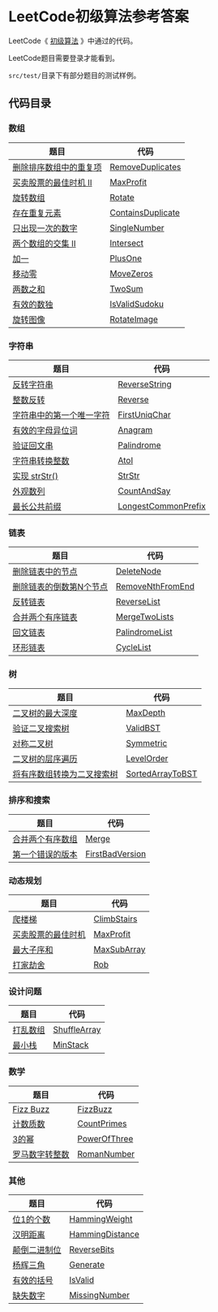 # LeetCode初级算法参考答案

LeetCode《 [初级算法](https://leetcode-cn.com/leetbook/read/top-interview-questions-easy/) 》中通过的代码。

LeetCode题目需要登录才能看到。

`src/test/`目录下有部分题目的测试样例。

## 代码目录
### 数组
|题目|代码|
|---|---|
|[删除排序数组中的重复项](https://leetcode-cn.com/leetbook/read/top-interview-questions-easy/x2gy9m/)|[RemoveDuplicates](https://github.com/Germlin/leetcode-top-interview-questions-easy/blob/master/src/main/java/com/germlin/array/RemoveDuplicates.java)|
|[买卖股票的最佳时机 II](https://leetcode-cn.com/leetbook/read/top-interview-questions-easy/x2zsx1/)|[MaxProfit](https://github.com/Germlin/leetcode-top-interview-questions-easy/blob/master/src/main/java/com/germlin/array/MaxProfit.java)|
|[旋转数组](https://leetcode-cn.com/leetbook/read/top-interview-questions-easy/x2skh7/)|[Rotate](https://github.com/Germlin/leetcode-top-interview-questions-easy/blob/master/src/main/java/com/germlin/array/Rotate.java)|
|[存在重复元素](https://leetcode-cn.com/leetbook/read/top-interview-questions-easy/x248f5/)|[ContainsDuplicate](https://github.com/Germlin/leetcode-top-interview-questions-easy/blob/master/src/main/java/com/germlin/array/ContainsDuplicate.java)|
|[只出现一次的数字](https://leetcode-cn.com/leetbook/read/top-interview-questions-easy/x21ib6/)|[SingleNumber](https://github.com/Germlin/leetcode-top-interview-questions-easy/blob/master/src/main/java/com/germlin/array/SingleNumber.java)|
|[两个数组的交集 II](https://leetcode-cn.com/leetbook/read/top-interview-questions-easy/x2y0c2/)|[Intersect](https://github.com/Germlin/leetcode-top-interview-questions-easy/blob/master/src/main/java/com/germlin/array/Intersect.java)|
|[加一](https://leetcode-cn.com/leetbook/read/top-interview-questions-easy/x2cv1c/)|[PlusOne](https://github.com/Germlin/leetcode-top-interview-questions-easy/blob/master/src/main/java/com/germlin/array/PlusOne.java)|
|[移动零](https://leetcode-cn.com/leetbook/read/top-interview-questions-easy/x2ba4i/)|[MoveZeros](https://github.com/Germlin/leetcode-top-interview-questions-easy/blob/master/src/main/java/com/germlin/array/MoveZeros.java)|
|[两数之和](https://leetcode-cn.com/leetbook/read/top-interview-questions-easy/x2jrse/)|[TwoSum](https://github.com/Germlin/leetcode-top-interview-questions-easy/blob/master/src/main/java/com/germlin/array/TwoSum.java)|
|[有效的数独](https://leetcode-cn.com/leetbook/read/top-interview-questions-easy/x2f9gg/)|[IsValidSudoku](https://github.com/Germlin/leetcode-top-interview-questions-easy/blob/master/src/main/java/com/germlin/array/IsValidSudoku.java)|
|[旋转图像](https://leetcode-cn.com/leetbook/read/top-interview-questions-easy/xnhhkv/)|[RotateImage](https://github.com/Germlin/leetcode-top-interview-questions-easy/blob/master/src/main/java/com/germlin/array/RotateImage.java)|

### 字符串
|题目|代码|
|---|---|
|[反转字符串](https://leetcode-cn.com/leetbook/read/top-interview-questions-easy/xnhbqj/)|[ReverseString](https://github.com/Germlin/leetcode-top-interview-questions-easy/blob/master/src/main/java/com/germlin/string/ReverseString.java)|
|[整数反转](https://leetcode-cn.com/leetbook/read/top-interview-questions-easy/xnx13t/)|[Reverse](https://github.com/Germlin/leetcode-top-interview-questions-easy/blob/master/src/main/java/com/germlin/string/Reverse.java)|
|[字符串中的第一个唯一字符](https://leetcode-cn.com/leetbook/read/top-interview-questions-easy/xn5z8r/)|[FirstUniqChar](https://github.com/Germlin/leetcode-top-interview-questions-easy/blob/master/src/main/java/com/germlin/string/FirstUniqChar.java)|
|[有效的字母异位词](https://leetcode-cn.com/leetbook/read/top-interview-questions-easy/xn96us/)|[Anagram](https://github.com/Germlin/leetcode-top-interview-questions-easy/blob/master/src/main/java/com/germlin/string/Anagram.java)|
|[验证回文串](https://leetcode-cn.com/leetbook/read/top-interview-questions-easy/xne8id/)|[Palindrome](https://github.com/Germlin/leetcode-top-interview-questions-easy/blob/master/src/main/java/com/germlin/string/Palindrome.java)|
|[字符串转换整数](https://leetcode-cn.com/leetbook/read/top-interview-questions-easy/xnoilh/)|[AtoI](https://github.com/Germlin/leetcode-top-interview-questions-easy/blob/master/src/main/java/com/germlin/string/AtoI.java)|
|[实现 strStr()](https://leetcode-cn.com/leetbook/read/top-interview-questions-easy/xnr003/)|[StrStr](https://github.com/Germlin/leetcode-top-interview-questions-easy/blob/master/src/main/java/com/germlin/string/StrStr.java)|
|[外观数列](https://leetcode-cn.com/leetbook/read/top-interview-questions-easy/xnpvdm/)|[CountAndSay](https://github.com/Germlin/leetcode-top-interview-questions-easy/blob/master/src/main/java/com/germlin/string/CountAndSay.java)|
|[最长公共前缀](https://leetcode-cn.com/leetbook/read/top-interview-questions-easy/xnmav1/)|[LongestCommonPrefix](https://github.com/Germlin/leetcode-top-interview-questions-easy/blob/master/src/main/java/com/germlin/string/LongestCommonPrefix.java)|

### 链表
|题目|代码|
|---|---|
|[删除链表中的节点](https://leetcode-cn.com/leetbook/read/top-interview-questions-easy/xnarn7/)|[DeleteNode](https://github.com/Germlin/leetcode-top-interview-questions-easy/blob/master/src/main/java/com/germlin/list/DeleteNode.java)|
|[删除链表的倒数第N个节点](https://leetcode-cn.com/leetbook/read/top-interview-questions-easy/xn2925/)|[RemoveNthFromEnd](https://github.com/Germlin/leetcode-top-interview-questions-easy/blob/master/src/main/java/com/germlin/list/RemoveNthFromEnd.java)|
|[反转链表](https://leetcode-cn.com/leetbook/read/top-interview-questions-easy/xnnhm6/)|[ReverseList](https://github.com/Germlin/leetcode-top-interview-questions-easy/blob/master/src/main/java/com/germlin/list/ReverseList.java)|
|[合并两个有序链表](https://leetcode-cn.com/leetbook/read/top-interview-questions-easy/xnnbp2/)|[MergeTwoLists](https://github.com/Germlin/leetcode-top-interview-questions-easy/blob/master/src/main/java/com/germlin/list/MergeTwoLists.java)|
|[回文链表](https://leetcode-cn.com/leetbook/read/top-interview-questions-easy/xnv1oc/)|[PalindromeList](https://github.com/Germlin/leetcode-top-interview-questions-easy/blob/master/src/main/java/com/germlin/list/PalindromeList.java)|
|[环形链表](https://leetcode-cn.com/leetbook/read/top-interview-questions-easy/xnwzei/)|[CycleList](https://github.com/Germlin/leetcode-top-interview-questions-easy/blob/master/src/main/java/com/germlin/list/CycleList.java)|

### 树
|题目|代码|
|---|---|
|[二叉树的最大深度](https://leetcode-cn.com/leetbook/read/top-interview-questions-easy/xnd69e/)|[MaxDepth](https://github.com/Germlin/leetcode-top-interview-questions-easy/blob/master/src/main/java/com/germlin/tree/MaxDepth.java)|
|[验证二叉搜索树](https://leetcode-cn.com/leetbook/read/top-interview-questions-easy/xn08xg/)|[ValidBST](https://github.com/Germlin/leetcode-top-interview-questions-easy/blob/master/src/main/java/com/germlin/tree/ValidBST.java)|
|[对称二叉树](https://leetcode-cn.com/leetbook/read/top-interview-questions-easy/xn7ihv/)|[Symmetric](https://github.com/Germlin/leetcode-top-interview-questions-easy/blob/master/src/main/java/com/germlin/tree/Symmetric.java)|
|[二叉树的层序遍历](https://leetcode-cn.com/leetbook/read/top-interview-questions-easy/xnldjj/)|[LevelOrder](https://github.com/Germlin/leetcode-top-interview-questions-easy/blob/master/src/main/java/com/germlin/tree/LevelOrder.java)|
|[将有序数组转换为二叉搜索树](https://leetcode-cn.com/leetbook/read/top-interview-questions-easy/xninbt/)|[SortedArrayToBST](https://github.com/Germlin/leetcode-top-interview-questions-easy/blob/master/src/main/java/com/germlin/tree/SortedArrayToBST.java)|

### 排序和搜索
|题目|代码|
|---|---|
|[合并两个有序数组](https://leetcode-cn.com/leetbook/read/top-interview-questions-easy/xnumcr/)|[Merge](https://github.com/Germlin/leetcode-top-interview-questions-easy/blob/master/src/main/java/com/germlin/sort/Merge.java)|
|[第一个错误的版本](https://leetcode-cn.com/leetbook/read/top-interview-questions-easy/xnto1s/)|[FirstBadVersion](https://github.com/Germlin/leetcode-top-interview-questions-easy/blob/master/src/main/java/com/germlin/sort/FirstBadVersion.java)|

### 动态规划
|题目|代码|
|---|---|
|[爬楼梯](https://leetcode-cn.com/leetbook/read/top-interview-questions-easy/xn854d/)|[ClimbStairs](https://github.com/Germlin/leetcode-top-interview-questions-easy/blob/master/src/main/java/com/germlin/dynamic/ClimbStairs.java)|
|[买卖股票的最佳时机](https://leetcode-cn.com/leetbook/read/top-interview-questions-easy/xn8fsh/)|[MaxProfit](https://github.com/Germlin/leetcode-top-interview-questions-easy/blob/master/src/main/java/com/germlin/dynamic/MaxProfit.java)|
|[最大子序和](https://leetcode-cn.com/leetbook/read/top-interview-questions-easy/xn3cg3/)|[MaxSubArray](https://github.com/Germlin/leetcode-top-interview-questions-easy/blob/master/src/main/java/com/germlin/dynamic/MaxSubArray.java)|
|[打家劫舍](https://leetcode-cn.com/leetbook/read/top-interview-questions-easy/xnq4km/)|[Rob](https://github.com/Germlin/leetcode-top-interview-questions-easy/blob/master/src/main/java/com/germlin/dynamic/Rob.java)|

### 设计问题
|题目|代码|
|---|---|
|[打乱数组](https://leetcode-cn.com/leetbook/read/top-interview-questions-easy/xn6gq1/)|[ShuffleArray](https://github.com/Germlin/leetcode-top-interview-questions-easy/blob/master/src/main/java/com/germlin/design/ShuffleArray.java)|
|[最小栈](https://leetcode-cn.com/leetbook/read/top-interview-questions-easy/xnkq37/)|[MinStack](https://github.com/Germlin/leetcode-top-interview-questions-easy/blob/master/src/main/java/com/germlin/design/MinStack.java)|

### 数学
|题目|代码|
|---|---|
|[Fizz Buzz](https://leetcode-cn.com/leetbook/read/top-interview-questions-easy/xngt85/)|[FizzBuzz](https://github.com/Germlin/leetcode-top-interview-questions-easy/blob/master/src/main/java/com/germlin/math/FizzBuzz.java)|
|[计数质数](https://leetcode-cn.com/leetbook/read/top-interview-questions-easy/xnzlu6/)|[CountPrimes](https://github.com/Germlin/leetcode-top-interview-questions-easy/blob/master/src/main/java/com/germlin/math/CountPrimes.java)|
|[3的幂](https://leetcode-cn.com/leetbook/read/top-interview-questions-easy/xnsdi2/)|[PowerOfThree](https://github.com/Germlin/leetcode-top-interview-questions-easy/blob/master/src/main/java/com/germlin/math/PowerOfThree.java)|
|[罗马数字转整数](https://leetcode-cn.com/leetbook/read/top-interview-questions-easy/xn4n7c/)|[RomanNumber](https://github.com/Germlin/leetcode-top-interview-questions-easy/blob/master/src/main/java/com/germlin/math/RomanNumber.java)|

### 其他
|题目|代码|
|---|---|
|[位1的个数](https://leetcode-cn.com/leetbook/read/top-interview-questions-easy/xn1m0i/)|[HammingWeight](https://github.com/Germlin/leetcode-top-interview-questions-easy/blob/master/src/main/java/com/germlin/other/HammingWeight.java)|
|[汉明距离](https://leetcode-cn.com/leetbook/read/top-interview-questions-easy/xnyode/)|[HammingDistance](https://github.com/Germlin/leetcode-top-interview-questions-easy/blob/master/src/main/java/com/germlin/other/HammingDistance.java)|
|[颠倒二进制位](https://leetcode-cn.com/leetbook/read/top-interview-questions-easy/xnc5vg/)|[ReverseBits](https://github.com/Germlin/leetcode-top-interview-questions-easy/blob/master/src/main/java/com/germlin/other/ReverseBits.java)|
|[杨辉三角](https://leetcode-cn.com/leetbook/read/top-interview-questions-easy/xncfnv/)|[Generate](https://github.com/Germlin/leetcode-top-interview-questions-easy/blob/master/src/main/java/com/germlin/other/Generate.java)|
|[有效的括号](https://leetcode-cn.com/leetbook/read/top-interview-questions-easy/xnbcaj/)|[IsValid](https://github.com/Germlin/leetcode-top-interview-questions-easy/blob/master/src/main/java/com/germlin/other/IsValid.java)|
|[缺失数字](https://leetcode-cn.com/leetbook/read/top-interview-questions-easy/xnj4mt/)|[MissingNumber](https://github.com/Germlin/leetcode-top-interview-questions-easy/blob/master/src/main/java/com/germlin/other/MissingNumber.java)|
